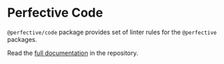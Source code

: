 # Perfective Code

`@perfective/code` package provides set of linter rules for the `@perfective` packages.

Read the [full documentation](https://github.com/perfective/js/blob/master/packages/code/README.adoc) 
in the repository.
